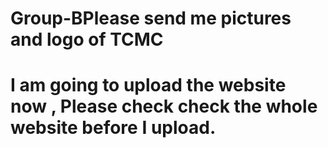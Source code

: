 # Group-BPlease send me pictures  and logo of TCMC

# I am going to upload the website now , Please check check the whole website before I upload.
